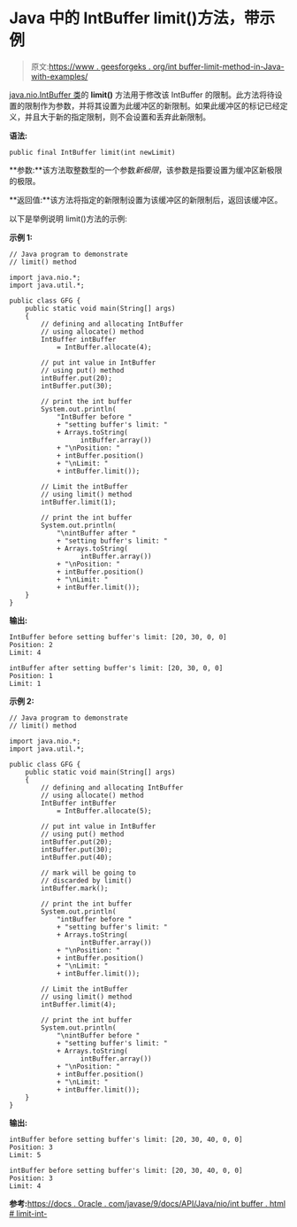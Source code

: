 # Java 中的 IntBuffer limit()方法，带示例

> 原文:[https://www . geesforgeks . org/int buffer-limit-method-in-Java-with-examples/](https://www.geeksforgeeks.org/intbuffer-limit-method-in-java-with-examples/)

[java.nio.IntBuffer 类](https://www.geeksforgeeks.org/tag/java-intbuffer/)的 **limit()** 方法用于修改该 IntBuffer 的限制。此方法将待设置的限制作为参数，并将其设置为此缓冲区的新限制。如果此缓冲区的标记已经定义，并且大于新的指定限制，则不会设置和丢弃此新限制。

**语法:**

```
public final IntBuffer limit(int newLimit)
```

**参数:**该方法取整数型的一个参数*新极限*，该参数是指要设置为缓冲区新极限的极限。

**返回值:**该方法将指定的新限制设置为该缓冲区的新限制后，返回该缓冲区。

以下是举例说明 limit()方法的示例:

**示例 1:**

```
// Java program to demonstrate
// limit() method

import java.nio.*;
import java.util.*;

public class GFG {
    public static void main(String[] args)
    {
        // defining and allocating IntBuffer
        // using allocate() method
        IntBuffer intBuffer
            = IntBuffer.allocate(4);

        // put int value in IntBuffer
        // using put() method
        intBuffer.put(20);
        intBuffer.put(30);

        // print the int buffer
        System.out.println(
            "IntBuffer before "
            + "setting buffer's limit: "
            + Arrays.toString(
                  intBuffer.array())
            + "\nPosition: "
            + intBuffer.position()
            + "\nLimit: "
            + intBuffer.limit());

        // Limit the intBuffer
        // using limit() method
        intBuffer.limit(1);

        // print the int buffer
        System.out.println(
            "\nintBuffer after "
            + "setting buffer's limit: "
            + Arrays.toString(
                  intBuffer.array())
            + "\nPosition: "
            + intBuffer.position()
            + "\nLimit: "
            + intBuffer.limit());
    }
}
```

**输出:**

```
IntBuffer before setting buffer's limit: [20, 30, 0, 0]
Position: 2
Limit: 4

intBuffer after setting buffer's limit: [20, 30, 0, 0]
Position: 1
Limit: 1

```

**示例 2:**

```
// Java program to demonstrate
// limit() method

import java.nio.*;
import java.util.*;

public class GFG {
    public static void main(String[] args)
    {
        // defining and allocating IntBuffer
        // using allocate() method
        IntBuffer intBuffer
            = IntBuffer.allocate(5);

        // put int value in IntBuffer
        // using put() method
        intBuffer.put(20);
        intBuffer.put(30);
        intBuffer.put(40);

        // mark will be going to
        // discarded by limit()
        intBuffer.mark();

        // print the int buffer
        System.out.println(
            "intBuffer before "
            + "setting buffer's limit: "
            + Arrays.toString(
                  intBuffer.array())
            + "\nPosition: "
            + intBuffer.position()
            + "\nLimit: "
            + intBuffer.limit());

        // Limit the intBuffer
        // using limit() method
        intBuffer.limit(4);

        // print the int buffer
        System.out.println(
            "\nintBuffer before "
            + "setting buffer's limit: "
            + Arrays.toString(
                  intBuffer.array())
            + "\nPosition: "
            + intBuffer.position()
            + "\nLimit: "
            + intBuffer.limit());
    }
}
```

**输出:**

```
intBuffer before setting buffer's limit: [20, 30, 40, 0, 0]
Position: 3
Limit: 5

intBuffer before setting buffer's limit: [20, 30, 40, 0, 0]
Position: 3
Limit: 4

```

**参考:**[https://docs . Oracle . com/javase/9/docs/API/Java/nio/int buffer . html # limit-int-](https://docs.oracle.com/javase/9/docs/api/java/nio/IntBuffer.html#limit-int-)